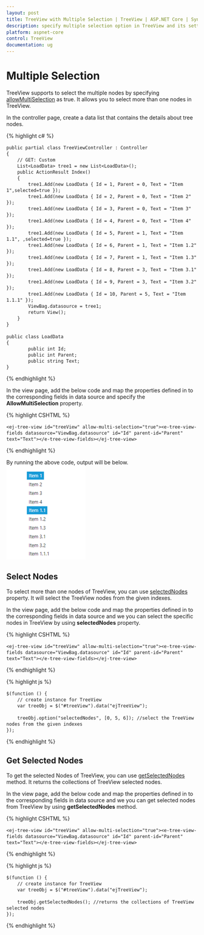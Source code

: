 ```yaml
---
layout: post
title: TreeView with Multiple Selection | TreeView | ASP.NET Core | Syncfusion
description: specify multiple selection option in TreeView and its settings
platform: aspnet-core
control: TreeView
documentation: ug
---
```


# Multiple Selection

TreeView supports to select the multiple nodes by specifying [allowMultiSelection](http://help.syncfusion.com/js/api/ejtreeview#members:allowmultiselection) as true. It allows you to select more than one nodes in TreeView.

In the controller page, create a data list that contains the details about tree nodes.

{% highlight c# %}

	public partial class TreeViewController : Controller
	{
		// GET: Custom
		List<LoadData> tree1 = new List<LoadData>();
		public ActionResult Index()
		{
			tree1.Add(new LoadData { Id = 1, Parent = 0, Text = "Item 1",selected=true });
			tree1.Add(new LoadData { Id = 2, Parent = 0, Text = "Item 2" });
			tree1.Add(new LoadData { Id = 3, Parent = 0, Text = "Item 3" });
			tree1.Add(new LoadData { Id = 4, Parent = 0, Text = "Item 4" });
			tree1.Add(new LoadData { Id = 5, Parent = 1, Text = "Item 1.1", ,selected=true });
			tree1.Add(new LoadData { Id = 6, Parent = 1, Text = "Item 1.2" });
			tree1.Add(new LoadData { Id = 7, Parent = 1, Text = "Item 1.3" });
			tree1.Add(new LoadData { Id = 8, Parent = 3, Text = "Item 3.1" });
			tree1.Add(new LoadData { Id = 9, Parent = 3, Text = "Item 3.2" });
			tree1.Add(new LoadData { Id = 10, Parent = 5, Text = "Item 1.1.1" });
			ViewBag.datasource = tree1;
			return View();
		}
	}
	
	public class LoadData
	{
	        public int Id;
            public int Parent;
            public string Text;
	}


{% endhighlight %}

In the view page, add the below code and map the properties defined in to the corresponding fields in data source and specify the **AllowMultiSelection** property.

{% highlight CSHTML %}

    <ej-tree-view id="treeView" allow-multi-selection="true"><e-tree-view-fields datasource="ViewBag.datasource" id="Id" parent-id="Parent" text="Text"></e-tree-view-fields></ej-tree-view>
	
{% endhighlight %}

By running the above code, output will be below.
![](Fullrowselection_images/multiselect.png)


## Select Nodes

To select more than one nodes of TreeView, you can use [selectedNodes](http://help.syncfusion.com/js/api/ejtreeview#members:selectednodes) property. It will select the TreeView nodes from the given indexes.

In the view page, add the below code and map the properties defined in to the corresponding fields in data source and we you can select the specific nodes in TreeView by using **selectedNodes** property.

{% highlight CSHTML %}

    <ej-tree-view id="treeView" allow-multi-selection="true"><e-tree-view-fields datasource="ViewBag.datasource" id="Id" parent-id="Parent" text="Text"></e-tree-view-fields></ej-tree-view>
	
{% endhighlight %}

{% highlight js %}

	$(function () {
        // create instance for TreeView
        var treeObj = $("#treeView").data("ejTreeView");

        treeObj.option("selectedNodes", [0, 5, 6]); //select the TreeView nodes from the given indexes
    });
	
{% endhighlight %}

## Get Selected Nodes

To get the selected Nodes of TreeView, you can use [getSelectedNodes](http://help.syncfusion.com/js/api/ejtreeview#methods:getselectednodes) method. It returns the collections of TreeView selected nodes.

In the view page, add the below code and map the properties defined in to the corresponding fields in data source and we you can get selected nodes from TreeView by using **getSelectedNodes** method.

{% highlight CSHTML %}

    <ej-tree-view id="treeView" allow-multi-selection="true"><e-tree-view-fields datasource="ViewBag.datasource" id="Id" parent-id="Parent" text="Text"></e-tree-view-fields></ej-tree-view>

{% endhighlight %}

{% highlight js %}

	$(function () {
        // create instance for TreeView
        var treeObj = $("#treeView").data("ejTreeView");

        treeObj.getSelectedNodes(); //returns the collections of TreeView selected nodes
    });
	
{% endhighlight %}